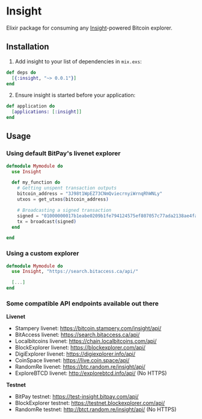 # Insight

Elixir package for consuming any [Insight](https://insight.is/)-powered Bitcoin explorer.

## Installation

  1. Add insight to your list of dependencies in `mix.exs`:
```elixir
def deps do
  [{:insight, "~> 0.0.1"}]
end
```
  2. Ensure insight is started before your application:
```elixir
def application do
  [applications: [:insight]]
end
```
## Usage

### Using default BitPay's livenet explorer
```elixir
defmodule Mymodule do
  use Insight

  def my_function do
    # Getting unspent transaction outputs
    bitcoin_address = "3J98t1WpEZ73CNmQviecrnyiWrnqRhWNLy"
    utxos = get_utxos(bitcoin_address)

    # Broadcasting a signed transaction
    signed = "01000000017b1eabe0209b1fe794124575ef807057c77ada2138ae4fa8d6c4de0398a14f3f00000000494830450221008949f0cb400094ad2b5eb399d59d01c14d73d8fe6e96df1a7150deb388ab8935022079656090d7f6bac4c9a94e0aad311a4268e082a725f8aeae0573fb12ff866a5f01ffffffff01f0ca052a010000001976a914cbc20a7664f2f69e5355aa427045bc15e7c6c77288ac00000000"
    tx = broadcast(signed)
  end

end
```
### Using a custom explorer
```elixir
defmodule Mymodule do
  use Insight, "https://search.bitaccess.ca/api/"

  [...]
end
```
### Some compatible API endpoints available out there
**Livenet**

+ Stampery livenet: https://bitcoin.stampery.com/insight/api/
+ BitAccess livenet: https://search.bitaccess.ca/api/
+ Localbitcoins livenet: https://chain.localbitcoins.com/api/
+ BlockExplorer livenet: https://blockexplorer.com/api/
+ DigiExplorer livenet: https://digiexplorer.info/api/
+ CoinSpace livenet: https://live.coin.space/api/
+ RandomRe livenet: https://btc.random.re/insight/api/
+ ExploreBTCD livenet: http://explorebtcd.info/api/ (No HTTPS)

**Testnet**

+ BitPay testnet: https://test-insight.bitpay.com/api/
+ BlockExplorer testnet: https://testnet.blockexplorer.com/api/
+ RandomRe testnet: http://btct.random.re/insight/api/ (No HTTPS)
